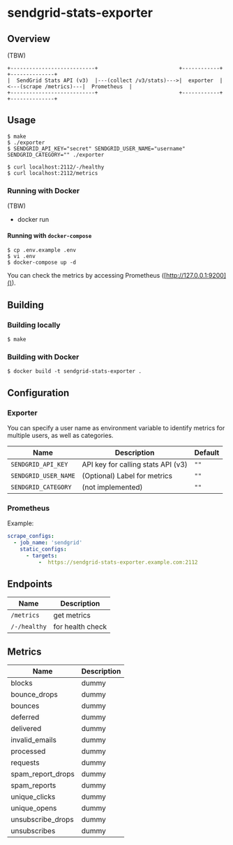 # sendgrid-stats-exporter

## Overview

(TBW)


    +---------------------------+                          +------------+                        +--------------+
    |  SendGrid Stats API (v3)  |---(collect /v3/stats)--->|  exporter  |<---(scrape /metrics)---|  Prometheus  |
    +---------------------------+                          +------------+                        +--------------+

## Usage

```
$ make
$ ./exporter
$ SENDGRID_API_KEY="secret" SENDGRID_USER_NAME="username" SENDGRID_CATEGORY="" ./exporter 
```

```
$ curl localhost:2112/-/healthy
$ curl localhost:2112/metrics
```

### Running with Docker

(TBW)

 - docker run
 
#### Running with `docker-compose`

```
$ cp .env.example .env
$ vi .env
$ docker-compose up -d
```

You can check the metrics by accessing Prometheus ([http://127.0.0.1:9200]()).

## Building

### Building locally

```
$ make
```

### Building with Docker

```
$ docker build -t sendgrid-stats-exporter .
```
 
## Configuration

### Exporter

You can specify a user name as environment variable to identify metrics for multiple users, as well as categories. 

Name     | Description | Default
---------|-------------|----
`SENDGRID_API_KEY` | API key for calling stats API (v3) | `""`
`SENDGRID_USER_NAME` | (Optional) Label for metrics | `""`
`SENDGRID_CATEGORY` | (not implemented) | `""`

### Prometheus

Example:

```yaml
scrape_configs:
  - job_name: 'sendgrid'
    static_configs:
      - targets:
          -  https://sendgrid-stats-exporter.example.com:2112
```

## Endpoints

Name     | Description
---------|-------------
`/metrics` | get metrics
`/-/healthy` | for health check

## Metrics

Name     | Description
---------|------------
blocks | dummy
bounce_drops | dummy
bounces | dummy
deferred | dummy
delivered | dummy
invalid_emails | dummy
processed | dummy
requests | dummy
spam_report_drops | dummy
spam_reports | dummy
unique_clicks | dummy
unique_opens | dummy
unsubscribe_drops | dummy
unsubscribes | dummy